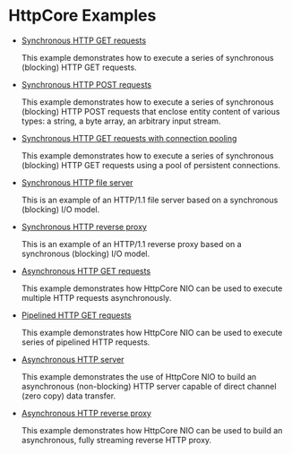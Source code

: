 <!--
    Licensed to the Apache Software Foundation (ASF) under one
    or more contributor license agreements.  See the NOTICE file
    distributed with this work for additional information
    regarding copyright ownership.  The ASF licenses this file
    to you under the Apache License, Version 2.0 (the
    "License"); you may not use this file except in compliance
    with the License.  You may obtain a copy of the License at
    
      http://www.apache.org/licenses/LICENSE-2.0
    
    Unless required by applicable law or agreed to in writing,
    software distributed under the License is distributed on an
    "AS IS" BASIS, WITHOUT WARRANTIES OR CONDITIONS OF ANY
    KIND, either express or implied.  See the License for the
    specific language governing permissions and limitations
    under the License.
-->

HttpCore Examples
=================

- [Synchronous HTTP GET requests](https://github.com/apache/httpcomponents-core/tree/4.4.x/httpcore/src/examples/org/apache/http/examples/ElementalHttpGet.java)

  This example demonstrates how to execute a series of synchronous (blocking) HTTP GET requests.

- [Synchronous HTTP POST requests](https://github.com/apache/httpcomponents-core/tree/4.4.x/httpcore/src/examples/org/apache/http/examples/ElementalHttpPost.java)

  This example demonstrates how to execute a series of synchronous (blocking) HTTP POST requests that enclose entity
  content of various types: a string, a byte array, an arbitrary input stream.

- [Synchronous HTTP GET requests with connection pooling](https://github.com/apache/httpcomponents-core/tree/4.4.x/httpcore/src/examples/org/apache/http/examples/ElementalPoolingHttpGet.java)

  This example demonstrates how to execute a series of synchronous (blocking) HTTP GET requests using a pool of
  persistent connections.

- [Synchronous HTTP file server](https://github.com/apache/httpcomponents-core/tree/4.4.x/httpcore/src/examples/org/apache/http/examples/HttpFileServer.java)

  This is an example of an HTTP/1.1 file server based on a synchronous (blocking) I/O model.

- [Synchronous HTTP reverse proxy](https://github.com/apache/httpcomponents-core/tree/4.4.x/httpcore/src/examples/org/apache/http/examples/ElementalReverseProxy.java)

  This is an example of an HTTP/1.1 reverse proxy based on a synchronous (blocking) I/O model.

- [Asynchronous HTTP GET requests](https://github.com/apache/httpcomponents-core/tree/4.4.x/httpcore-nio/src/examples/org/apache/http/examples/nio/NHttpClient.java)

  This example demonstrates how HttpCore NIO can be used to execute multiple HTTP requests asynchronously.

- [Pipelined HTTP GET requests](https://github.com/apache/httpcomponents-core/tree/4.4.x/httpcore-nio/src/examples/org/apache/http/examples/nio/PipeliningHttpClient.java)

  This example demonstrates how HttpCore NIO can be used to execute series of pipelined HTTP requests.

- [Asynchronous HTTP server](https://github.com/apache/httpcomponents-core/tree/4.4.x/httpcore-nio/src/examples/org/apache/http/examples/nio/NHttpFileServer.java)

  This example demonstrates the use of HttpCore NIO to build an asynchronous (non-blocking) HTTP server capable of
  direct channel (zero copy) data transfer.

- [Asynchronous HTTP reverse proxy](https://github.com/apache/httpcomponents-core/tree/4.4.x/httpcore-nio/src/examples/org/apache/http/examples/nio/NHttpReverseProxy.java)

  This example demonstrates how HttpCore NIO can be used to build an asynchronous, fully streaming reverse HTTP proxy.

